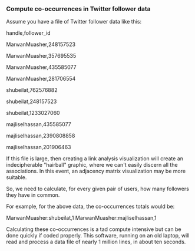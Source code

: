 ### Compute co-occurrences in Twitter follower data

Assume you have a file of Twitter follower data like this:

handle,follower_id

MarwanMuasher,248157523

MarwanMuasher,357695535

MarwanMuasher,435585077

MarwanMuasher,281706554

shubeilat,762576882

shubeilat,248157523

shubeilat,1233027060

majliselhassan,435585077

majliselhassan,2390808858

majliselhassan,201906463

If this file is large, then creating a link analysis visualization will create an indecipherable "hairball" graphic, where we can't easily discern all the associations.  In this event, an adjacency matrix visualization may be more suitable.

So, we need to calculate, for every given pair of users, how many followers they have in common.

For example, for the above data, the co-occurrences totals would be:

MarwanMuasher:shubeilat,1
MarwanMuasher:majliselhassan,1

Calculating these co-occurrences is a tad compute intensive but can be done quickly if coded properly.  This software, running on an old laptop, will read and process a data file of nearly 1 million lines, in about ten seconds.



